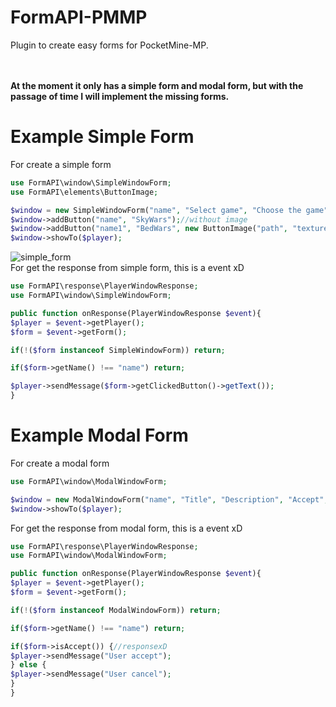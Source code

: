 # FormAPI-PMMP
Plugin to create easy forms for PocketMine-MP.

<br><br>
**At the moment it only has a simple form and modal form, but with the passage of time I will implement the missing forms.**
# Example Simple Form
For create a simple form
```php
use FormAPI\window\SimpleWindowForm;
use FormAPI\elements\ButtonImage;

$window = new SimpleWindowForm("name", "Select game", "Choose the game");
$window->addButton("name", "SkyWars");//without image
$window->addButton("name1", "BedWars", new ButtonImage("path", "textures/items/bed_blue.png"));//with image
$window->showTo($player);
```

![simple_form](https://imgur.com/gallery/cll2gnX)
<br>
For get the response from simple form, this is a event xD
```php
use FormAPI\response\PlayerWindowResponse;
use FormAPI\window\SimpleWindowForm;

public function onResponse(PlayerWindowResponse $event){
$player = $event->getPlayer();
$form = $event->getForm();

if(!($form instanceof SimpleWindowForm)) return;

if($form->getName() !== "name") return;

$player->sendMessage($form->getClickedButton()->getText());
}
```
# Example Modal Form
For create a modal form
```php
use FormAPI\window\ModalWindowForm;

$window = new ModalWindowForm("name", "Title", "Description", "Accept", "Cancel");
$window->showTo($player);
```

For get the response from modal form, this is a event xD
```php
use FormAPI\response\PlayerWindowResponse;
use FormAPI\window\ModalWindowForm;

public function onResponse(PlayerWindowResponse $event){
$player = $event->getPlayer();
$form = $event->getForm();

if(!($form instanceof ModalWindowForm)) return;

if($form->getName() !== "name") return;

if($form->isAccept()) {//responsexD
$player->sendMessage("User accept");
} else {
$player->sendMessage("User cancel");
}
}
```
